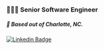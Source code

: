 ### 👨🏻‍💻 Senior Software Engineer
##### 📍 Based out of Charlotte, NC.

[![Linkedin Badge](https://img.shields.io/badge/-antfreda323-blue?style=flat-square&logo=Linkedin&logoColor=white&link=https://www.linkedin.com/in/antfreda323/)](https://www.linkedin.com/in/antfreda323/)
